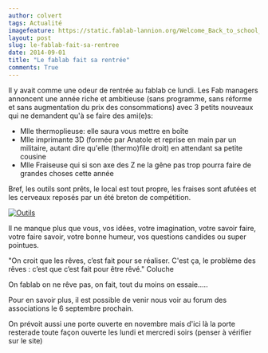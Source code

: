 ```yaml
---
author: colvert
tags: Actualité
imagefeature: https://static.fablab-lannion.org/Welcome_Back_to_school_1.png
layout: post
slug: le-fablab-fait-sa-rentree
date: 2014-09-01
title: "Le fablab fait sa rentrée"
comments: True
---
```

Il y avait comme une odeur de rentrée au fablab ce lundi. Les Fab managers
annoncent une année riche et ambitieuse (sans programme, sans réforme et sans
augmentation du prix des consommations) avec 3 petits nouveaux qui ne
demandent qu'à se faire des ami(e)s:

  * Mlle thermoplieuse: elle saura vous mettre en boîte
  * Mlle imprimante 3D (formée par Anatole et reprise en main par un militaire, autant dire qu'elle (thermo)file droit) en attendant sa petite cousine
  * Mlle Fraiseuse qui si son axe des Z ne la gêne pas trop pourra faire de grandes choses cette année

Bref, les outils sont prêts, le local est tout propre, les fraises sont
afutées et les cerveaux reposés par un été breton de compétition.

[![Outils](https://static.fablab-lannion.org/Outils.jpg)](https://static.fablab-lannion.org/Outils.jpg)

Il ne manque plus que vous, vos idées, votre imagination, votre savoir faire,
votre faire savoir, votre bonne humeur, vos questions candides ou super
pointues.

"On croit que les rêves, c’est fait pour se réaliser. C'est ça, le problème
des rêves : c’est que c’est fait pour être rêvé." Coluche

On fablab on ne rêve pas, on fait, tout du moins on essaie…..

Pour en savoir plus, il est possible de venir nous voir au forum des
associations le 6 septembre prochain.

On prévoit aussi une porte ouverte en novembre mais d'ici là la porte
resterade toute façon ouverte les lundi et mercredi soirs (penser à vérifier
sur le site)


